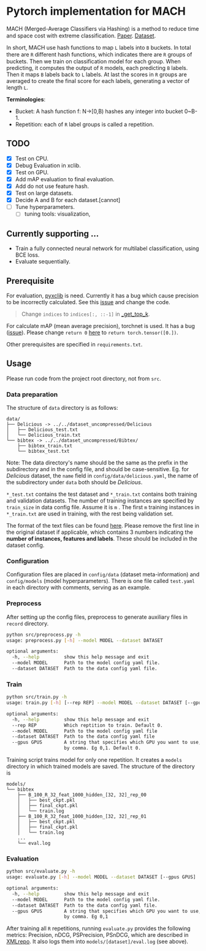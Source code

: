 # Pytorch implementation for MACH



MACH (Merged-Average Classiﬁers via Hashing) is a method to reduce time and space cost with extreme classification. [Paper](https://arxiv.org/abs/1910.13830). [Dataset](http://manikvarma.org/downloads/XC/XMLRepository.html).

In short, MACH use hash functions to map `L` labels into `B` buckets. In total there are `R` diﬀerent hash functions, which indicates there are `R` groups of buckets. Then we train on classification model for each group. When predicting, it computes the output of `R` models, each predicting `B` labels. Then it maps `B` labels back to `L` labels. At last the scores in `R` groups are averaged to create the final score for each labels, generating a vector of length `L`.

**Terminologies**: 

- Bucket: A hash function f: N->[0,B) hashes any integer into bucket 0~B-1. 
- Repetition: each of `R` label groups is called a repetition.



## TODO

- [x] Test on CPU.
- [x] Debug Evaluation in xclib.
- [x] Test on GPU.
- [x] Add mAP evaluation to final evaluation.
- [x] Add do not use feature hash.
- [x] Test on large datasets.
- [x] Decide A and B for each dataset.[cannot]
- [ ] Tune hyperparameters.
    - [ ] tuning tools: visualization, 

## Currently supporting ...

- Train a fully connected neural network for multilabel classification, using BCE loss.
- Evaluate  sequentially.

## Prerequisite

For evaluation, [pyxclib](https://github.com/kunaldahiya/pyxclib) is need. Currently it has a bug which cause precision to be incorrectly calculated. See this [issue](https://github.com/kunaldahiya/pyxclib/issues/5) and change the code.

> Change `indices` to `indices[:, ::-1]` in [_get_top_k](https://github.com/kunaldahiya/pyxclib/blob/e1100a4013ad9edbfde1524093916a4d870d9a3e/xclib/evaluation/xc_metrics.py#L117).

For calculate mAP (mean average precision), torchnet is used. It has a bug ([issue](https://github.com/pytorch/tnt/issues/134)). Please change `return 0` [here](https://github.com/pytorch/tnt/blob/013e9fed1bebb6b0e9ef89fd47e5edd017c60cfe/torchnet/meter/apmeter.py#L109) to `return torch.tensor([0.])`.

Other prerequisites are specified in `requirements.txt`.



## Usage

Please run code from the project root directory, not from `src`.

### Data preparation

The structure of `data` directory is as follows:

```
data/
├── Delicious -> ../../dataset_uncompressed/Delicious
│   ├── Delicious_test.txt
│   └── Delicious_train.txt
└── bibtex -> ../../dataset_uncompressed/Bibtex/
    ├── bibtex_train.txt
    └── bibtex_test.txt
```

Note: The data directory\'s name should be the same as the prefix in the subdirectory and in the config file, and should be case-sensitive. Eg. for *Delicious* dataset, the `name` field in `config/data/delicious.yaml`, the name of the subdirectory under `data` both should be *Delicious*.

`*_test.txt` contains the test dataset and `*_train.txt` contains both training and validation datasets. The number of training instances are specified by `train_size` in data config file. Assume it is `m` . The first `m` training instances in `*_train.txt` are used in training, with the rest being validation set.

The format of the text files can be found [here](http://manikvarma.org/downloads/XC/XMLRepository.html). Please remove the first line in the original dataset if applicable, which contains 3 numbers indicating the **number of instances, features and labels**. These should be included in the dataset config.

### Configuration

Configuration files are placed in `config/data` (dataset meta-information) and `config/models` (model hyperparameters). There is one file called `test.yaml` in each directory with comments, serving as an example.

### Preprocess

After setting up the config files,  preprocess to generate auxiliary files in `record` directory.

```bash
python src/preprocess.py -h
usage: preprocess.py [-h] --model MODEL --dataset DATASET

optional arguments:
  -h, --help         show this help message and exit
  --model MODEL      Path to the model config yaml file.
  --dataset DATASET  Path to the data config yaml file.
```



### Train

```bash
python src/train.py -h
usage: train.py [-h] [--rep REP] --model MODEL --dataset DATASET [--gpus GPUS]

optional arguments:
  -h, --help         show this help message and exit
  --rep REP          Which reptition to train. Default 0.
  --model MODEL      Path to the model config yaml file
  --dataset DATASET  Path to the data config yaml file
  --gpus GPUS        A string that specifies which GPU you want to use, split
                     by comma. Eg 0,1. Default 0.
```

Training script trains model for only one repetition. It creates a `models` directory in which trained models are saved.  The structure of the directory is 

```
models/
└── bibtex
    ├── B_100_R_32_feat_1000_hidden_[32, 32]_rep_00
    │   ├── best_ckpt.pkl
    │   ├── final_ckpt.pkl
    │   └── train.log
    ├── B_100_R_32_feat_1000_hidden_[32, 32]_rep_01
    │   ├── best_ckpt.pkl
    │   ├── final_ckpt.pkl
    │   └── train.log
    ...
    └── eval.log
```




### Evaluation



```bash
python src/evaluate.py -h
usage: evaluate.py [-h] --model MODEL --dataset DATASET [--gpus GPUS]

optional arguments:
  -h, --help         show this help message and exit
  --model MODEL      Path to the model config yaml file.
  --dataset DATASET  Path to the data config yaml file.
  --gpus GPUS        A string that specifies which GPU you want to use, split
                     by comma. Eg 0,1
```

After training all `R` repetitions, running `evaluate.py` provides the following metrics: Precision, nDCG, PSPrecision, PSnDCG, which are described in [XMLrepo](http://manikvarma.org/downloads/XC/XMLRepository.html). It also logs them into `models/[dataset]/eval.log` (see above).